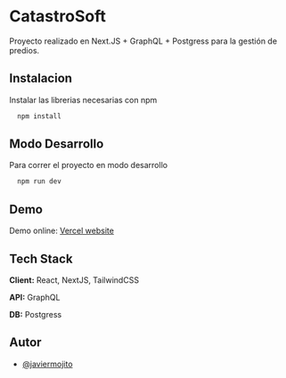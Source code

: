 # CatastroSoft

Proyecto realizado en Next.JS + GraphQL + Postgress para la gestión de predios.

## Instalacion

Instalar las librerias necesarias con npm

```bash
  npm install
```

## Modo Desarrollo

Para correr el proyecto en modo desarrollo

```bash
  npm run dev
```

## Demo

Demo online:
[Vercel website](https://catastrosoft-bl430i4ys-javiermojito.vercel.app/)

## Tech Stack

**Client:** React, NextJS, TailwindCSS

**API:** GraphQL

**DB:** Postgress

## Autor

- [@javiermojito](https://www.github.com/javiermojito)
